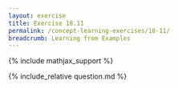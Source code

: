 ```yaml
---
layout: exercise
title: Exercise 18.11
permalink: /concept-learning-exercises/18-11/
breadcrumb: Learning from Examples
---
```


{% include mathjax_support %}

<div><i class="arrow-up loader" data-chapter="concept-learning-exercises" data-exercise="ex_11" data-rating="0"></i></div>
{% include_relative question.md %}
